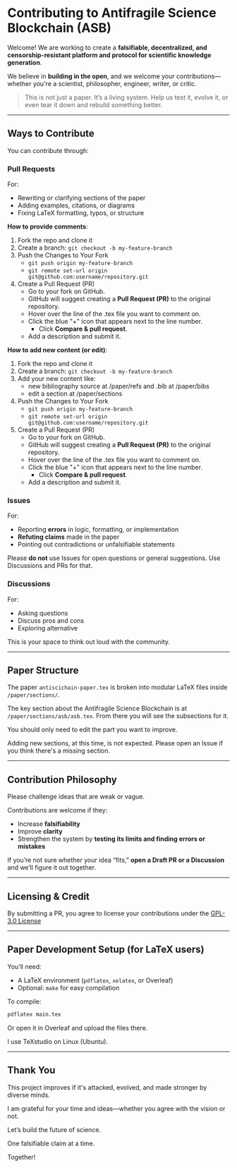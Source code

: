 # Contributing to Antifragile Science Blockchain (ASB)

Welcome! We are working to create a **falsifiable, decentralized, and censorship-resistant platform and protocol for 
scientific knowledge generation**.

We believe in **building in the open**, and we welcome your contributions—whether you're a scientist, philosopher, engineer, writer, or critic.

> This is not just a paper. It’s a living system. Help us test it, evolve it, or even tear it down and rebuild something better.

---

## Ways to Contribute

You can contribute through:

### Pull Requests
For:
- Rewriting or clarifying sections of the paper
- Adding examples, citations, or diagrams
- Fixing LaTeX formatting, typos, or structure

**How to provide comments**:
1. Fork the repo and clone it
2. Create a branch: `git checkout -b my-feature-branch`
3. Push the Changes to Your Fork
	- `git push origin my-feature-branch`
	- `git remote set-url origin git@github.com:username/repository.git`
4. Create a Pull Request (PR)
	- Go to your fork on GitHub.
	- GitHub will suggest creating a **Pull Request (PR)** to the original repository.
	- Hover over the line of the .tex file you want to comment on.
	- Click the blue "+" icon that appears next to the line number.
        - Click **Compare & pull request**.
	- Add a description and submit it.

**How to add new content (or edit)**:
1. Fork the repo and clone it
2. Create a branch: `git checkout -b my-feature-branch`
3. Add your new content like:
	- new bibliography source at /paper/refs and .bib at /paper/bibs
	- edit a section at /paper/sections
3. Push the Changes to Your Fork
	- `git push origin my-feature-branch`
	- `git remote set-url origin git@github.com:username/repository.git`
4. Create a Pull Request (PR)
	- Go to your fork on GitHub.
	- GitHub will suggest creating a **Pull Request (PR)** to the original repository.
	- Hover over the line of the .tex file you want to comment on.
	- Click the blue "+" icon that appears next to the line number.
        - Click **Compare & pull request**.
	- Add a description and submit it.


### Issues
For:
- Reporting **errors** in logic, formatting, or implementation
- **Refuting claims** made in the paper
- Pointing out contradictions or unfalsifiable statements

Please **do not** use Issues for open questions or general suggestions. Use Discussions and PRs for that.

### Discussions
For:
- Asking questions
- Discuss pros and cons
- Exploring alternative

This is your space to think out loud with the community.

---

##  Paper Structure

The paper `antiscichain-paper.tex` is broken into modular LaTeX files inside `/paper/sections/`.

The key section about the Antifragile Science Blockchain is at `/paper/sections/asb/asb.tex`.
From there you will see the subsections for it.

You should only need to edit the part you want to improve.

Adding new sections, at this time, is not expected. 
Please open an Issue if you think there's a missing section.

---

## Contribution Philosophy

Please challenge ideas that are weak or vague. 

Contributions are welcome if they:
- Increase **falsifiability**
- Improve **clarity**
- Strengthen the system by **testing its limits and finding errors or mistakes**

If you’re not sure whether your idea “fits,” **open a Draft PR or a Discussion** and we’ll figure it out together.

---

## Licensing & Credit

By submitting a PR, you agree to license your contributions under the [GPL-3.0 License](./LICENSE)

---

## Paper Development Setup (for LaTeX users)

You’ll need:
- A LaTeX environment (`pdflatex`, `xelatex`, or Overleaf)
- Optional: `make` for easy compilation

To compile:
```bash
pdflatex main.tex
```

Or open it in Overleaf and upload the files there.

I use TeXstudio on Linux (Ubuntu).

---

## Thank You

This project improves if it's attacked, evolved, and made stronger by diverse minds.

I am grateful for your time and ideas—whether you agree with the vision or not.

Let’s build the future of science. 

One falsifiable claim at a time. 

Together!
